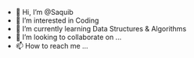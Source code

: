 - 👋 Hi, I’m @Saquib
- 👀 I’m interested in Coding
- 🌱 I’m currently learning Data Structures & Algorithms
- 💞️ I’m looking to collaborate on ...
- 📫 How to reach me ...

<!---
saquib-98/saquib-98 is a ✨ special ✨ repository because its `README.md` (this file) appears on your GitHub profile.
You can click the Preview link to take a look at your changes.
--->
